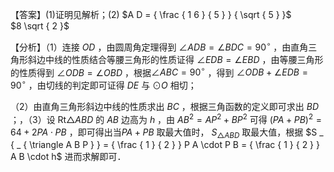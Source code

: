 【答案】(1)证明见解析；(2) $A D = { \frac { 1 6 } { 5 } } { \sqrt { 5 } }$   
$8 \sqrt { 2 }$

【分析】（1）连接 $O D$ ，由圆周角定理得到 $\angle A D B = \angle B D C = 9 0 ^ { \circ }$ ，由直角三角形斜边中线的性质结合等腰三角形的性质证得 $\angle E D B = \angle E B D$ ，由等腰三角形的性质得到 $\angle O D B { = } \angle O B D$ ，根据$\angle A B C { = } 9 0 ^ { \circ }$ ，得到 $\angle O D B + \angle E D B = 9 0 ^ { \circ }$ ，由切线的判定即可证得 $D E$ 与 $\odot O$ 相切；

（2）由直角三角形斜边中线的性质求出 $B C$ ，根据三角函数的定义即可求出 $B D$ ；，（3）设 $\mathrm { R t } \triangle A B D$ 的 $A B$ 边高为 $h$ ，由 $A B ^ { 2 } = A P ^ { 2 } + B P ^ { 2 }$ 可得 $( P A + P B ) ^ { 2 } = 6 4 + 2 P A \cdot P B$ ，即可得出当$P A + P B$ 取最大值时， $S _ { \triangle A B D }$ 取最大值，根据 $S _ { _ { \triangle A B P } } = { \frac { 1 } { 2 } } P A \cdot P B = { \frac { 1 } { 2 } } A B \cdot h$ 进而求解即可．
